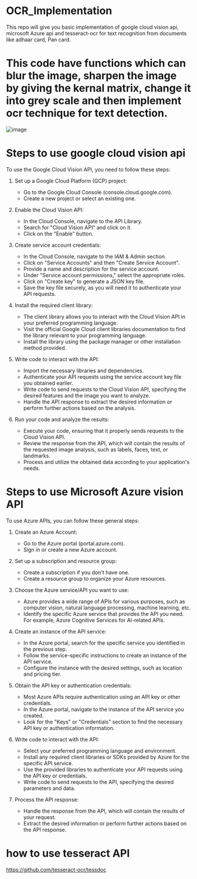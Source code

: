 # OCR_Implementation
This repo will give you basic implementation of google cloud vision api, microsoft Azure api and tesseract-ocr for text recognition from documents like adhaar card, Pan card.
# This code have functions which can blur the image, sharpen the image by giving the kernal matrix, change it into grey scale and then implement ocr technique for text detection. 

![image](https://github.com/captainjack0003/OCR_Implementation/assets/75877962/46358e0f-1d13-4829-a2a4-8bdcb02b5187)


# Steps to use google cloud vision api

To use the Google Cloud Vision API, you need to follow these steps:

1. Set up a Google Cloud Platform (GCP) project: 
   - Go to the Google Cloud Console (console.cloud.google.com).
   - Create a new project or select an existing one.

2. Enable the Cloud Vision API:
   - In the Cloud Console, navigate to the API Library.
   - Search for "Cloud Vision API" and click on it.
   - Click on the "Enable" button.

3. Create service account credentials:
   - In the Cloud Console, navigate to the IAM & Admin section.
   - Click on "Service Accounts" and then "Create Service Account".
   - Provide a name and description for the service account.
   - Under "Service account permissions," select the appropriate roles.
   - Click on "Create key" to generate a JSON key file.
   - Save the key file securely, as you will need it to authenticate your API requests.

4. Install the required client library:
   - The client library allows you to interact with the Cloud Vision API in your preferred programming language.
   - Visit the official Google Cloud client libraries documentation to find the library relevant to your programming language.
   - Install the library using the package manager or other installation method provided.

5. Write code to interact with the API:
   - Import the necessary libraries and dependencies.
   - Authenticate your API requests using the service account key file you obtained earlier.
   - Write code to send requests to the Cloud Vision API, specifying the desired features and the image you want to analyze.
   - Handle the API response to extract the desired information or perform further actions based on the analysis.

6. Run your code and analyze the results:
   - Execute your code, ensuring that it properly sends requests to the Cloud Vision API.
   - Review the response from the API, which will contain the results of the requested image analysis, such as labels, faces, text, or landmarks.
   - Process and utilize the obtained data according to your application's needs.


# Steps to use Microsoft Azure vision API

To use Azure APIs, you can follow these general steps:

1. Create an Azure Account:
   - Go to the Azure portal (portal.azure.com).
   - Sign in or create a new Azure account.

2. Set up a subscription and resource group:
   - Create a subscription if you don't have one.
   - Create a resource group to organize your Azure resources.

3. Choose the Azure service/API you want to use:
   - Azure provides a wide range of APIs for various purposes, such as computer vision, natural language processing, machine learning, etc.
   - Identify the specific Azure service that provides the API you need. For example, Azure Cognitive Services for AI-related APIs.

4. Create an instance of the API service:
   - In the Azure portal, search for the specific service you identified in the previous step.
   - Follow the service-specific instructions to create an instance of the API service.
   - Configure the instance with the desired settings, such as location and pricing tier.

5. Obtain the API key or authentication credentials:
   - Most Azure APIs require authentication using an API key or other credentials.
   - In the Azure portal, navigate to the instance of the API service you created.
   - Look for the "Keys" or "Credentials" section to find the necessary API key or authentication information.

6. Write code to interact with the API:
   - Select your preferred programming language and environment.
   - Install any required client libraries or SDKs provided by Azure for the specific API service.
   - Use the provided libraries to authenticate your API requests using the API key or credentials.
   - Write code to send requests to the API, specifying the desired parameters and data.

7. Process the API response:
   - Handle the response from the API, which will contain the results of your request.
   - Extract the desired information or perform further actions based on the API response.

# how to use tesseract API
https://github.com/tesseract-ocr/tessdoc



